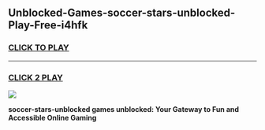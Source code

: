 
## Unblocked-Games-soccer-stars-unblocked-Play-Free-i4hfk
<h3>
<a href="https://premium76.site?title=soccer-stars-unblocked&ref=12A">CLICK TO PLAY</a></h3>
<hr>

<h3>
<a href="https://premium76.site?title=soccer-stars-unblocked&ref=12A">CLICK 2 PLAY</a>
  
</h3>

<a href="https://premium76.site?title=soccer-stars-unblocked&ref=12A"><img src="https://clearcache.store/games.png"></a>


**soccer-stars-unblocked games unblocked: Your Gateway to Fun and Accessible Online Gaming**
